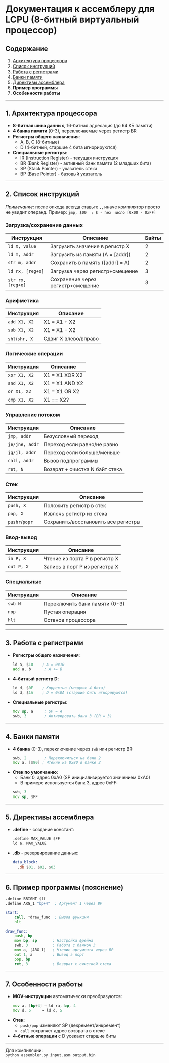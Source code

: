 # Документация к ассемблеру для LCPU (8-битный виртуальный процессор)

## Содержание
1. [Архитектура процессора](https://github.com/arti-max/LCPU/blob/main/Assembly_Manual.md#1-%D0%B0%D1%80%D1%85%D0%B8%D1%82%D0%B5%D0%BA%D1%82%D1%83%D1%80%D0%B0-%D0%BF%D1%80%D0%BE%D1%86%D0%B5%D1%81%D1%81%D0%BE%D1%80%D0%B0)
2. [Список инструкций](https://github.com/arti-max/LCPU/blob/main/Assembly_Manual.md#2-%D1%81%D0%BF%D0%B8%D1%81%D0%BE%D0%BA-%D0%B8%D0%BD%D1%81%D1%82%D1%80%D1%83%D0%BA%D1%86%D0%B8%D0%B9)
3. [Работа с регистрами](https://github.com/arti-max/LCPU/blob/main/Assembly_Manual.md#3-%D1%80%D0%B0%D0%B1%D0%BE%D1%82%D0%B0-%D1%81-%D1%80%D0%B5%D0%B3%D0%B8%D1%81%D1%82%D1%80%D0%B0%D0%BC%D0%B8)
4. [Банки памяти](https://github.com/arti-max/LCPU/blob/main/Assembly_Manual.md#4-%D0%B1%D0%B0%D0%BD%D0%BA%D0%B8-%D0%BF%D0%B0%D0%BC%D1%8F%D1%82%D0%B8)
5. [Директивы ассемблера](https://github.com/arti-max/LCPU/blob/main/Assembly_Manual.md#5-%D0%B4%D0%B8%D1%80%D0%B5%D0%BA%D1%82%D0%B8%D0%B2%D1%8B-%D0%B0%D1%81%D1%81%D0%B5%D0%BC%D0%B1%D0%BB%D0%B5%D1%80%D0%B0)
6. **Пример программы**
7. **Особенности работы**

---

## 1. Архитектура процессора
- **8-битная шина данных**, 16-битная адресация (до 64 КБ памяти)
- **4 банка памяти** (0-3), переключаемые через регистр BR
- **Регистры общего назначения**:
  - A, B, C (8-битные)
  - D (4-битный, старшие 4 бита игнорируются)
- **Специальные регистры**:
  - IR (Instruction Register) - текущая инструкция
  - BR (Bank Register) - активный банк памяти (2 младших бита)
  - SP (Stack Pointer) - указатель стека
  - BP (Base Pointer) - базовый указатель

---

## 2. Список инструкций

*Примечание:* после опкода всегда ставьте `,`, иначе компилятор просто не увидит операнд. Пример:
`jmp, $00  ; $ - hex число [0x00 - 0xFF]`

### Загрузка/сохранение данных
| Инструкция      | Описание                          | Байты |
|-----------------|-----------------------------------|-------|
| `ld X, value`   | Загрузить значение в регистр X   | 2     |
| `ld m, addr`    | Загрузить из памяти (A = [addr]) | 2     |
| `str m, addr`   | Сохранить в память ([addr] = A)  | 2     |
| `ld rx, [reg+o]`| Загрузка через регистр+смещение  | 3     |
| `str rx, [reg+o]`| Сохранение через регистр+смещение| 3     |

### Арифметика
| Инструкция      | Описание                          |
|-----------------|-----------------------------------|
| `add X1, X2`    | X1 = X1 + X2                      |
| `sub X1, X2`    | X1 = X1 - X2                      |
| `shl`/`shr, X`  | Сдвиг X влево/вправо              |

### Логические операции
| Инструкция      | Описание                          |
|-----------------|-----------------------------------|
| `xor X1, X2`         | X1 = X1 XOR X2               |
| `and X1, X2`         | X1 = X1 AND X2               |
| `or X1, X2`          | X1 = X1 OR X2                |
| `cmp X1, X2`         | X1 == X2?                    |

### Управление потоком
| Инструкция      | Описание                          |
|-----------------|-----------------------------------|
| `jmp, addr`      | Безусловный переход              |
| `je/jne, addr`   | Переход если равно/не равно      |
| `jg/jl, addr`    | Переход если больше/меньше       |
| `call, addr`     | Вызов подпрограммы               |
| `ret, N`         | Возврат + очистка N байт стека   |

### Стек
| Инструкция      | Описание                          |
|-----------------|-----------------------------------|
| `push, X`        | Положить регистр в стек          |
| `pop, X`         | Извлечь регистр из стека         |
| `pushr`/`popr`  | Сохранить/восстановить все регистры |

### Ввод-вывод
| Инструкция      | Описание                          |
|-----------------|-----------------------------------|
| `in P, X`       | Чтение из порта P в регистр X     |
| `out P, X`      | Запись в порт P из регистра X     |

### Специальные
| Инструкция      | Описание                          |
|-----------------|-----------------------------------|
| `swb N`         | Переключить банк памяти (0-3)     |
| `nop`           | Пустая операция                   |
| `hlt`           | Останов процессора                |

---

## 3. Работа с регистрами
- **Регистры общего назначения**:
  ```asm
  ld a, $10    ; A = 0x10
  add a, b      ; A += B
  ```
- **4-битный регистр D**:
  ```asm
  ld d, $0F    ; Корректно (младшие 4 бита)
  ld d, $1A    ; D = 0x0A (старшие биты игнорируются)
  ```
- **Специальные регистры**:
  ```asm
  mov sp, a     ; SP = A
  swb, 3        ; Активировать банк 3 (BR = 3)
  ```

---

## 4. Банки памяти
- **4 банка** (0-3), переключение через `swb` или регистр BR:
  ```asm
  swb, 2        ; Переключиться на банк 2
  mov a, [$80] ; Чтение из 0x80 в банке 2
  ```
- **Стек по умолчанию**:
  - Банк 0, адрес 0xA0 (SP инициализируется значением 0xA0)
  - В примере используется банк 3, адрес 0xFF:
  ```asm
  swb, 3
  mov sp, $FF
  ```

---

## 5. Директивы ассемблера
- **.define** - создание констант:
  ```asm
  .define MAX_VALUE $FF
  ld a, MAX_VALUE
  ```
- **.db** - резервирование данных:
  ```asm
  data_block:
    .db $01, $02, $03
  ```

---

## 6. Пример программы (пояснение)
```asm
.define BRIGHT $ff
.define ARG_1 "bp+4"  ; Аргумент 1 через BP

start:
    call, *draw_func  ; Вызов функции
    hlt

draw_func:
    push, bp
    mov bp, sp       ; Настройка фрейма
    swb, 3           ; Работа с банком 3
    mov a, [ARG_1]   ; Чтение аргумента через BP
    out 1, a         ; Вывод в порт
    pop, bp
    ret, 3           ; Возврат с очисткой стека
```

---

## 7. Особенности работы
- **MOV-инструкции** автоматически преобразуются:
  ```asm
  mov a, [bp+4] → ld ra, bp, 4
  mov d, 5     → ld d, 5
  ```
- **Стек**:
  - `push/pop` изменяют SP (декремент/инкремент)
  - `call` сохраняет адрес возврата в стеке
- **4-битные операции** с D усекают старшие биты

--- 

Для компиляции:  
`python assembler.py input.asm output.bin`
